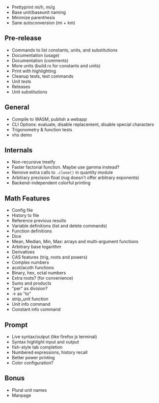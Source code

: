  - Prettyprint mi/h, mi/g
 - Base unit/baseunit naming
 - Minimize parenthesis
 - Sane autoconversion (mi + km)

## Pre-release
 - Commands to list constants, units, and substitutions
 - Documentation (usage)
 - Documentation (comments)
 - More units (build.rs for constants and units)
 - Print with highlighting
 - Cleanup tests, test commands
 - Unit tests
 - Releases
 - Unit substitutions

## General
 - Compile to WASM, publish a webapp
 - CLI Options: evaluate, disable replacement, disable special characters
 - Trigonometry & function tests
 - vhs demo



## Internals
 - Non-recursive treeify
 - Faster factorial function. Maybe use gamma instead?
 - Remove extra calls to `.clone()` in quantity module
 - Arbitrary precision float (rug doesn't offer arbitrary exponents)
 - Backend-independent colorful printing

## Math Features
 - Config file
 - History to file
 - Reference previous results
 - Variable definitions (list and delete commands)
 - Function definitions
 - Dice
 - Mean, Median, Min, Max: arrays and multi-argument functions
 - Arbitrary base logarithm
 - Derivatives
 - CAS features (trig, roots and powers)
 - Complex numbers
 - acot/acoth functions
 - Binary, hex, octal numbers
 - Extra roots? (for convenience)
 - Sums and products
 - "per" as division?
 - -> as "to"
 - strip_unit function
 - Unit info command
 - Constant info command


## Prompt
 - Live syntax/output (like firefox js terminal)
 - Syntax highlight input and output
 - fish-style tab completion
 - Numbered expressions, history recall
 - Better power printing
 - Color configuration?

## Bonus
 - Plural unit names
 - Manpage